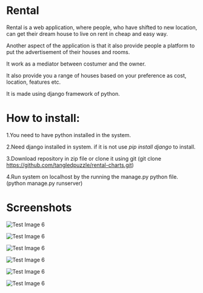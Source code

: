 # Rental

Rental is a web application, where people, who have shifted to new location, can get their dream house to live on rent in cheap and easy way. 

Another aspect of the application is that it also provide people a platform to put the advertisement of their houses and rooms.

It work as a mediator between costumer and the owner.

It also provide you a range of houses based on your preference as cost, location, features etc.

It is made using django framework of python.

# How to install:

1.You need to have python installed in the system.

2.Need django installed in system.
  if it is not use *pip install django* to install.
  
3.Download repository in zip file or clone it using git (git clone https://github.com/tangledpuzzle/rental-charts.git)

4.Run system on localhost by the running the manage.py python file. (python manage.py runserver)

# Screenshots

![Test Image 6](https://github.com/tangledpuzzle/rental-charts/blob/master/images/main.png)

![Test Image 6](https://github.com/tangledpuzzle/rental-charts/blob/master/images/search.png)

![Test Image 6](https://github.com/tangledpuzzle/rental-charts/blob/master/images/about.png)

![Test Image 6](https://github.com/tangledpuzzle/rental-charts/blob/master/images/contact.png)

![Test Image 6](https://github.com/tangledpuzzle/rental-charts/blob/master/images/profile.png)

![Test Image 6](https://github.com/tangledpuzzle/rental-charts/blob/master/images/desc.png)
